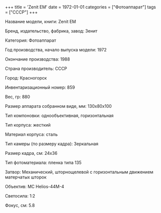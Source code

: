 +++
title = 'Zenit EM'
date = 1972-01-01
categories = ["Фотоаппарат"]
tags = ["СССР"]
+++

Название модели, книги: Zenit EM

Бренд, издательство, фабрика, завод: Зенит

Категория: Фотоаппарат

Год производства, начало выпуска модели: 1972

Окончание производства: 1988

Страна производитель: СССР

Город: Красногорск

Инвентаризационный номер: 859

Вес, гр: 880

Размер аппарата  собранном виде, мм: 130х80х100

Тип компоновки: однообъективная, горизонтальная

Тип корпуса: жесткий

Материал корпуса: сталь

Тип камеры (по размеру кадра): Зеркальная

Размер кадра, см: 24х36

Тип фотоматериала: пленка типа 135

Затвор: Механический, шторнощелевой с горизонтальным движением матерчатых шторок

Объектив: MC Helios-44M-4

Светосила: 1:2

Фокус, см: 5.8

